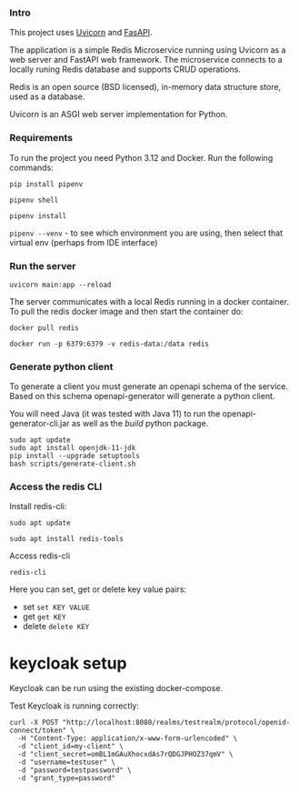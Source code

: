 ### Intro

This project uses [Uvicorn](https://www.uvicorn.org/) and [FasAPI](https://fastapi.tiangolo.com/).

The application is a simple Redis Microservice running using Uvicorn as a web server and FastAPI web framework.
The microservice connects to a locally runing Redis database and supports CRUD operations.

Redis is an open source (BSD licensed), in-memory data structure store, used as a database.

Uvicorn is an ASGI web server implementation for Python.

### Requirements
To run the project you need Python 3.12 and Docker.
Run the following commands:

`pip install pipenv`

`pipenv shell`

`pipenv install`

`pipenv --venv` - to see which environment you are using, then select that virtual env (perhaps from IDE interface)

### Run the server

`uvicorn main:app --reload`

The server communicates with a local Redis running in a docker container. To pull the redis docker image and then start the container do:

`docker pull redis`

`docker run -p 6379:6379 -v redis-data:/data redis`

### Generate python client

To generate a client you must generate an openapi schema of the service. Based on this schema
openapi-generator will generate a python client.

You will need Java (it was tested with Java 11) to run the openapi-generator-cli.jar as well as the _build_ python package.
```commandline
sudo apt update
sudo apt install openjdk-11-jdk
pip install --upgrade setuptools
bash scripts/generate-client.sh
```

### Access the redis CLI 
Install redis-cli:

`sudo apt update`

`sudo apt install redis-tools`

Access redis-cli

`redis-cli`

Here you can set, get or delete key value pairs:
- set `set KEY VALUE`
- get `get KEY`
- delete `delete KEY`


# keycloak setup

Keycloak can be run using the existing docker-compose.

Test Keycloak is running correctly:

```
curl -X POST "http://localhost:8080/realms/testrealm/protocol/openid-connect/token" \
  -H "Content-Type: application/x-www-form-urlencoded" \
  -d "client_id=my-client" \
  -d "client_secret=omBL1mGAuXhocxdAs7rQDGJPHOZ37qmV" \
  -d "username=testuser" \
  -d "password=testpassword" \
  -d "grant_type=password"
```
